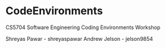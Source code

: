 # CodeEnvironments
CS5704 Software Engineering Coding Environments Workshop

Shreyas Pawar - shreyaspawar
Andrew Jelson - jelson9854

